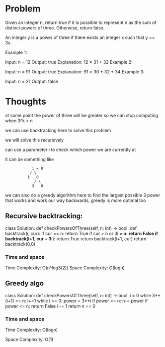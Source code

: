 # Problem
Given an integer n, return true if it is possible to represent n as the sum of distinct powers of three. Otherwise, return false.

An integer y is a power of three if there exists an integer x such that y == 3x.

Example 1:

Input: n = 12
Output: true
Explanation: 12 = 31 + 32
Example 2:

Input: n = 91
Output: true
Explanation: 91 = 30 + 32 + 34
Example 3:

Input: n = 21
Output: false

# Thoughts
at some point the power of three will be greater so we can stop computing when 3^k > n

we can use backtracking here to solve this problem

we will solve this recursively

can use a parameter i to check which power we are currently at

it can be something like

                i = 0
               / \
              1   0
                 / \
                3   0

we can also do a greedy algorithm here to find the largest possible 3 power that works and work our way backwards, greedy is more optimal too

## Recursive backtracking:

class Solution:
    def checkPowersOfThree(self, n: int) -> bool:
        def backtrack(i, cur):
            if cur == n:
                return True
            if cur > n or 3**i > n:
                return False
            if backtrack(i+1, cur + 3**i):
                return True
            return backtrack(i+1, cur)
        return backtrack(0,0)

### Time and space
Time Complexity: 
O(n^log3(2))
Space Complexity: 
O(logn)


## Greedy algo 

class Solution:
    def checkPowersOfThree(self, n: int) -> bool:
        i = 0
        while 3**(i+1) <= n:
            i+=1
        while i >= 0:
            power = 3**i
            if power <= n:
                n-= power
            if power <= n:
                return False
            i -= 1
        return n == 0


### Time and space
Time Complexity: O(logn)

Space Complexity: O(1)